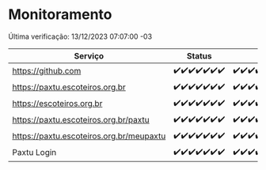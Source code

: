 # Monitoramento

Última verificação: 13/12/2023 07:07:00 -03

|Serviço|Status|Últimas 24h|
|---|---|---|
|https://github.com|<span title="2023-12-06: OK=23">✔️</span><span title="2023-12-07: OK=24">✔️</span><span title="2023-12-08: OK=24">✔️</span><span title="2023-12-09: OK=24">✔️</span><span title="2023-12-10: OK=24">✔️</span><span title="2023-12-11: OK=24">✔️</span><span title="2023-12-12: OK=10">✔️</span>|<span title="12/12/2023 07:07:00 -03 : 200">✔️</span><span title="12/12/2023 08:04:00 -03 : 200">✔️</span><span title="12/12/2023 09:11:00 -03 : 200">✔️</span><span title="12/12/2023 10:09:00 -03 : 200">✔️</span><span title="12/12/2023 11:06:00 -03 : 200">✔️</span><span title="12/12/2023 12:06:00 -03 : 200">✔️</span><span title="12/12/2023 13:07:00 -03 : 200">✔️</span><span title="12/12/2023 14:05:00 -03 : 200">✔️</span><span title="12/12/2023 15:08:00 -03 : 200">✔️</span><span title="12/12/2023 16:04:00 -03 : 200">✔️</span><span title="12/12/2023 17:07:00 -03 : 200">✔️</span><span title="12/12/2023 18:04:00 -03 : 200">✔️</span><span title="12/12/2023 19:05:00 -03 : 200">✔️</span><span title="12/12/2023 20:06:00 -03 : 200">✔️</span><span title="12/12/2023 21:31:00 -03 : 200">✔️</span><span title="12/12/2023 22:48:00 -03 : 200">✔️</span><span title="12/12/2023 23:21:00 -03 : 200">✔️</span><span title="13/12/2023 00:07:00 -03 : 200">✔️</span><span title="13/12/2023 01:08:00 -03 : 200">✔️</span><span title="13/12/2023 02:06:00 -03 : 200">✔️</span><span title="13/12/2023 03:08:00 -03 : 200">✔️</span><span title="13/12/2023 04:06:00 -03 : 200">✔️</span><span title="13/12/2023 05:08:00 -03 : 200">✔️</span><span title="13/12/2023 06:06:00 -03 : 200">✔️</span><span title="13/12/2023 07:07:00 -03 : 200">✔️</span>|
|https://paxtu.escoteiros.org.br|<span title="2023-12-06: OK=23">✔️</span><span title="2023-12-07: OK=24">✔️</span><span title="2023-12-08: OK=24">✔️</span><span title="2023-12-09: OK=24">✔️</span><span title="2023-12-10: OK=24">✔️</span><span title="2023-12-11: OK=24">✔️</span><span title="2023-12-12: OK=10">✔️</span>|<span title="12/12/2023 07:07:00 -03 : 200">✔️</span><span title="12/12/2023 08:04:00 -03 : 200">✔️</span><span title="12/12/2023 09:11:00 -03 : 200">✔️</span><span title="12/12/2023 10:09:00 -03 : 200">✔️</span><span title="12/12/2023 11:06:00 -03 : 200">✔️</span><span title="12/12/2023 12:06:00 -03 : 200">✔️</span><span title="12/12/2023 13:07:00 -03 : 200">✔️</span><span title="12/12/2023 14:05:00 -03 : 200">✔️</span><span title="12/12/2023 15:08:00 -03 : 200">✔️</span><span title="12/12/2023 16:04:00 -03 : 200">✔️</span><span title="12/12/2023 17:07:00 -03 : 200">✔️</span><span title="12/12/2023 18:04:00 -03 : 200">✔️</span><span title="12/12/2023 19:05:00 -03 : 200">✔️</span><span title="12/12/2023 20:06:00 -03 : 200">✔️</span><span title="12/12/2023 21:31:00 -03 : 200">✔️</span><span title="12/12/2023 22:48:00 -03 : 200">✔️</span><span title="12/12/2023 23:21:00 -03 : 200">✔️</span><span title="13/12/2023 00:07:00 -03 : 200">✔️</span><span title="13/12/2023 01:08:00 -03 : 200">✔️</span><span title="13/12/2023 02:06:00 -03 : 200">✔️</span><span title="13/12/2023 03:08:00 -03 : 200">✔️</span><span title="13/12/2023 04:06:00 -03 : 200">✔️</span><span title="13/12/2023 05:08:00 -03 : 200">✔️</span><span title="13/12/2023 06:06:00 -03 : 200">✔️</span><span title="13/12/2023 07:07:00 -03 : 200">✔️</span>|
|https://escoteiros.org.br|<span title="2023-12-06: OK=23">✔️</span><span title="2023-12-07: OK=24">✔️</span><span title="2023-12-08: OK=24">✔️</span><span title="2023-12-09: OK=24">✔️</span><span title="2023-12-10: OK=24">✔️</span><span title="2023-12-11: OK=24">✔️</span><span title="2023-12-12: OK=10">✔️</span>|<span title="12/12/2023 07:07:00 -03 : 200">✔️</span><span title="12/12/2023 08:04:00 -03 : 200">✔️</span><span title="12/12/2023 09:11:00 -03 : 200">✔️</span><span title="12/12/2023 10:09:00 -03 : 200">✔️</span><span title="12/12/2023 11:06:00 -03 : 200">✔️</span><span title="12/12/2023 12:06:00 -03 : 200">✔️</span><span title="12/12/2023 13:07:00 -03 : 200">✔️</span><span title="12/12/2023 14:05:00 -03 : 200">✔️</span><span title="12/12/2023 15:08:00 -03 : 200">✔️</span><span title="12/12/2023 16:04:00 -03 : 200">✔️</span><span title="12/12/2023 17:07:00 -03 : 200">✔️</span><span title="12/12/2023 18:04:00 -03 : 200">✔️</span><span title="12/12/2023 19:05:00 -03 : 200">✔️</span><span title="12/12/2023 20:06:00 -03 : 200">✔️</span><span title="12/12/2023 21:31:00 -03 : 200">✔️</span><span title="12/12/2023 22:48:00 -03 : 200">✔️</span><span title="12/12/2023 23:21:00 -03 : 200">✔️</span><span title="13/12/2023 00:07:00 -03 : 200">✔️</span><span title="13/12/2023 01:08:00 -03 : 200">✔️</span><span title="13/12/2023 02:06:00 -03 : 200">✔️</span><span title="13/12/2023 03:08:00 -03 : 200">✔️</span><span title="13/12/2023 04:06:00 -03 : 200">✔️</span><span title="13/12/2023 05:08:00 -03 : 200">✔️</span><span title="13/12/2023 06:06:00 -03 : 200">✔️</span><span title="13/12/2023 07:07:00 -03 : 200">✔️</span>|
|https://paxtu.escoteiros.org.br/paxtu|<span title="2023-12-06: OK=23">✔️</span><span title="2023-12-07: OK=24">✔️</span><span title="2023-12-08: OK=24">✔️</span><span title="2023-12-09: OK=24">✔️</span><span title="2023-12-10: OK=24">✔️</span><span title="2023-12-11: OK=24">✔️</span><span title="2023-12-12: OK=10">✔️</span>|<span title="12/12/2023 07:07:00 -03 : 200">✔️</span><span title="12/12/2023 08:04:00 -03 : 200">✔️</span><span title="12/12/2023 09:11:00 -03 : 200">✔️</span><span title="12/12/2023 10:09:00 -03 : 200">✔️</span><span title="12/12/2023 11:06:00 -03 : 200">✔️</span><span title="12/12/2023 12:06:00 -03 : 200">✔️</span><span title="12/12/2023 13:07:00 -03 : 200">✔️</span><span title="12/12/2023 14:05:00 -03 : 200">✔️</span><span title="12/12/2023 15:08:00 -03 : 200">✔️</span><span title="12/12/2023 16:04:00 -03 : 200">✔️</span><span title="12/12/2023 17:07:00 -03 : 200">✔️</span><span title="12/12/2023 18:05:00 -03 : 200">✔️</span><span title="12/12/2023 19:05:00 -03 : 200">✔️</span><span title="12/12/2023 20:06:00 -03 : 200">✔️</span><span title="12/12/2023 21:31:00 -03 : 200">✔️</span><span title="12/12/2023 22:48:00 -03 : 200">✔️</span><span title="12/12/2023 23:21:00 -03 : 200">✔️</span><span title="13/12/2023 00:07:00 -03 : 200">✔️</span><span title="13/12/2023 01:08:00 -03 : 200">✔️</span><span title="13/12/2023 02:06:00 -03 : 200">✔️</span><span title="13/12/2023 03:08:00 -03 : 200">✔️</span><span title="13/12/2023 04:06:00 -03 : 200">✔️</span><span title="13/12/2023 05:08:00 -03 : 200">✔️</span><span title="13/12/2023 06:06:00 -03 : 200">✔️</span><span title="13/12/2023 07:07:00 -03 : 200">✔️</span>|
|https://paxtu.escoteiros.org.br/meupaxtu|<span title="2023-12-06: OK=23">✔️</span><span title="2023-12-07: OK=24">✔️</span><span title="2023-12-08: OK=24">✔️</span><span title="2023-12-09: OK=24">✔️</span><span title="2023-12-10: OK=24">✔️</span><span title="2023-12-11: OK=24">✔️</span><span title="2023-12-12: OK=10">✔️</span>|<span title="12/12/2023 07:07:00 -03 : 200">✔️</span><span title="12/12/2023 08:04:00 -03 : 200">✔️</span><span title="12/12/2023 09:11:00 -03 : 200">✔️</span><span title="12/12/2023 10:09:00 -03 : 200">✔️</span><span title="12/12/2023 11:06:00 -03 : 200">✔️</span><span title="12/12/2023 12:06:00 -03 : 200">✔️</span><span title="12/12/2023 13:07:00 -03 : 200">✔️</span><span title="12/12/2023 14:05:00 -03 : 200">✔️</span><span title="12/12/2023 15:08:00 -03 : 200">✔️</span><span title="12/12/2023 16:04:00 -03 : 200">✔️</span><span title="12/12/2023 17:07:00 -03 : 200">✔️</span><span title="12/12/2023 18:05:00 -03 : 200">✔️</span><span title="12/12/2023 19:05:00 -03 : 200">✔️</span><span title="12/12/2023 20:06:00 -03 : 200">✔️</span><span title="12/12/2023 21:31:00 -03 : 200">✔️</span><span title="12/12/2023 22:48:00 -03 : 200">✔️</span><span title="12/12/2023 23:21:00 -03 : 200">✔️</span><span title="13/12/2023 00:07:00 -03 : 200">✔️</span><span title="13/12/2023 01:08:00 -03 : 200">✔️</span><span title="13/12/2023 02:06:00 -03 : 200">✔️</span><span title="13/12/2023 03:08:00 -03 : 200">✔️</span><span title="13/12/2023 04:06:00 -03 : 200">✔️</span><span title="13/12/2023 05:08:00 -03 : 200">✔️</span><span title="13/12/2023 06:06:00 -03 : 200">✔️</span><span title="13/12/2023 07:07:00 -03 : 200">✔️</span>|
|Paxtu Login|<span title="2023-12-06: OK=23">✔️</span><span title="2023-12-07: OK=24">✔️</span><span title="2023-12-08: OK=24">✔️</span><span title="2023-12-09: OK=24">✔️</span><span title="2023-12-10: OK=24">✔️</span><span title="2023-12-11: OK=24">✔️</span><span title="2023-12-12: OK=10">✔️</span>|<span title="12/12/2023 07:07:00 -03 : 200">✔️</span><span title="12/12/2023 08:04:00 -03 : 200">✔️</span><span title="12/12/2023 09:11:00 -03 : 200">✔️</span><span title="12/12/2023 10:09:00 -03 : 200">✔️</span><span title="12/12/2023 11:06:00 -03 : 200">✔️</span><span title="12/12/2023 12:06:00 -03 : 200">✔️</span><span title="12/12/2023 13:07:00 -03 : 200">✔️</span><span title="12/12/2023 14:05:00 -03 : 200">✔️</span><span title="12/12/2023 15:08:00 -03 : 200">✔️</span><span title="12/12/2023 16:04:00 -03 : 200">✔️</span><span title="12/12/2023 17:07:00 -03 : 200">✔️</span><span title="12/12/2023 18:05:00 -03 : 200">✔️</span><span title="12/12/2023 19:05:00 -03 : 200">✔️</span><span title="12/12/2023 20:06:00 -03 : 200">✔️</span><span title="12/12/2023 21:31:00 -03 : 200">✔️</span><span title="12/12/2023 22:48:00 -03 : 200">✔️</span><span title="12/12/2023 23:21:00 -03 : 200">✔️</span><span title="13/12/2023 00:07:00 -03 : 200">✔️</span><span title="13/12/2023 01:08:00 -03 : 200">✔️</span><span title="13/12/2023 02:06:00 -03 : 200">✔️</span><span title="13/12/2023 03:08:00 -03 : 200">✔️</span><span title="13/12/2023 04:06:00 -03 : 200">✔️</span><span title="13/12/2023 05:08:00 -03 : 200">✔️</span><span title="13/12/2023 06:06:00 -03 : 200">✔️</span><span title="13/12/2023 07:07:00 -03 : 200">✔️</span>|
